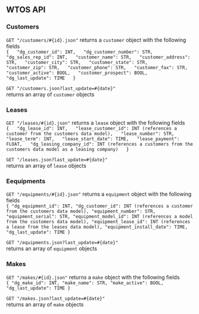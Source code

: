 ## WTOS API

### Customers
`GET "/customers/#{id}.json"` returns a `customer` object with the following fields  
`{  
	"dg_customer_id": INT,  
	"dg_customer_number": STR,  
	"dg_sales_rep_id": INT,  
	"customer_name": STR,  
	"customer_address": STR,  
	"customer_city": STR,  
	"customer_state": STR,  
	"customer_zip": STR,  
	"customer_phone": STR,  
	"customer_fax": STR,  
	"customer_active": BOOL,  
	"customer_prospect": BOOL,  
	"dg_last_update": TIME  
}`  
  
`GET "/customers.json?last_update=#{date}"`  
returns an array of `customer` objects  
  
### Leases  
`GET "/leases/#{id}.json"` returns a `lease` object with the following fields  
`{  
	"dg_lease_id": INT,  
	"lease_customer_id": INT (references a customer from the customers data model),  
	"lease_number": STR,  
	"lease_term": INT,  
	"lease_start_date": TIME,  
	"lease_payment": FLOAT,  
	"dg_leasing_company_id": INT (references a customers from the customers data model as a leasing company)  
}`  
  
`GET "/leases.json?last_update=#{date}"`  
returns an array of `lease` objects
  
### Eequipments  
`GET "/equipments/#{id}.json"` returns a `equipment` object with the following fields  
`{
	"dg_equipment_id": INT,
	"dg_customer_id": INT (references a customer from the customers data model),
	"equipment_number": STR,
	"equipment_serial": STR,
	"equipment_model_id": INT (references a model from the customers data model),
	"equipment_lease_id": INT (references a lease from the leases data model),
	"equipment_install_date": TIME,
	"dg_last_update": TIME
}`  
  
`GET "/equipments.json?last_update=#{date}"`  
returns an array of `equipment` objects
  
### Makes  
`GET "/makes/#{id}.json"` returns a `make` object with the following fields  
`{
	"dg_make_id": INT,
	"make_name": STR,
	"make_active": BOOL,
	"dg_last_update": TIME
}`  
  
`GET "/makes.json?last_update=#{date}"`  
returns an array of `make` objects
